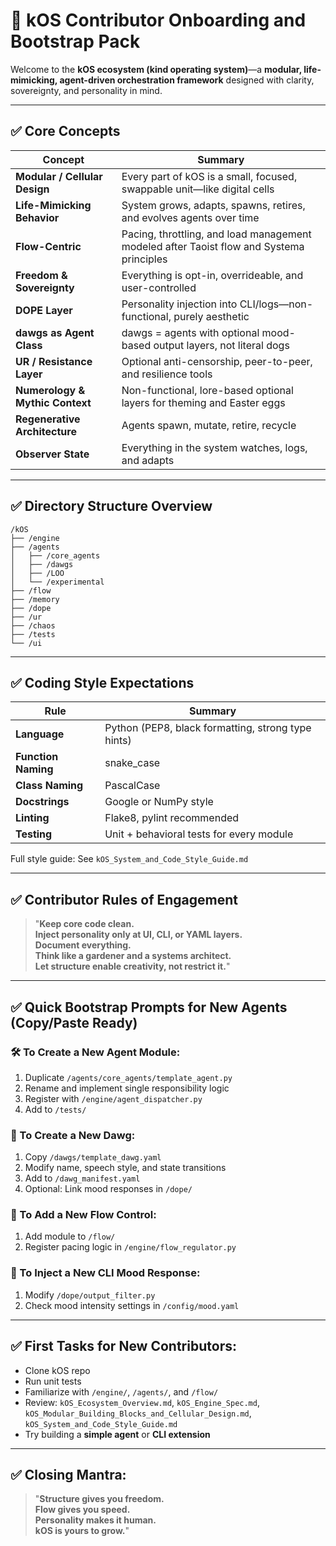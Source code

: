 # 🚀 kOS Contributor Onboarding and Bootstrap Pack

Welcome to the **kOS ecosystem (kind operating system)**—a **modular, life-mimicking, agent-driven orchestration framework** designed with clarity, sovereignty, and personality in mind.

---

## ✅ Core Concepts

| Concept                         | Summary                                                                                  |
| ------------------------------- | ---------------------------------------------------------------------------------------- |
| **Modular / Cellular Design**   | Every part of kOS is a small, focused, swappable unit—like digital cells                 |
| **Life-Mimicking Behavior**     | System grows, adapts, spawns, retires, and evolves agents over time                      |
| **Flow-Centric**                | Pacing, throttling, and load management modeled after Taoist flow and Systema principles |
| **Freedom & Sovereignty**       | Everything is opt-in, overrideable, and user-controlled                                  |
| **DOPE Layer**                  | Personality injection into CLI/logs—non-functional, purely aesthetic                     |
| **dawgs as Agent Class**        | dawgs = agents with optional mood-based output layers, not literal dogs                  |
| **UR / Resistance Layer**       | Optional anti-censorship, peer-to-peer, and resilience tools                             |
| **Numerology & Mythic Context** | Non-functional, lore-based optional layers for theming and Easter eggs                   |
| **Regenerative Architecture**   | Agents spawn, mutate, retire, recycle                                                    |
| **Observer State**              | Everything in the system watches, logs, and adapts                                       |

---

## ✅ Directory Structure Overview

```
/kOS
├── /engine
├── /agents
│   ├── /core_agents
│   ├── /dawgs
│   ├── /LOO
│   └── /experimental
├── /flow
├── /memory
├── /dope
├── /ur
├── /chaos
├── /tests
└── /ui
```

---

## ✅ Coding Style Expectations

| Rule                | Summary                                            |
| ------------------- | -------------------------------------------------- |
| **Language**        | Python (PEP8, black formatting, strong type hints) |
| **Function Naming** | snake\_case                                        |
| **Class Naming**    | PascalCase                                         |
| **Docstrings**      | Google or NumPy style                              |
| **Linting**         | Flake8, pylint recommended                         |
| **Testing**         | Unit + behavioral tests for every module           |

Full style guide: See `kOS_System_and_Code_Style_Guide.md`

---

## ✅ Contributor Rules of Engagement

> "**Keep core code clean.**\
> **Inject personality only at UI, CLI, or YAML layers.**\
> **Document everything.**\
> **Think like a gardener and a systems architect.**\
> **Let structure enable creativity, not restrict it.**"

---

## ✅ Quick Bootstrap Prompts for New Agents (Copy/Paste Ready)

### 🛠️ To Create a New Agent Module:

1. Duplicate `/agents/core_agents/template_agent.py`
2. Rename and implement single responsibility logic
3. Register with `/engine/agent_dispatcher.py`
4. Add to `/tests/`

### 🐾 To Create a New Dawg:

1. Copy `/dawgs/template_dawg.yaml`
2. Modify name, speech style, and state transitions
3. Add to `/dawg_manifest.yaml`
4. Optional: Link mood responses in `/dope/`

### 🔁 To Add a New Flow Control:

1. Add module to `/flow/`
2. Register pacing logic in `/engine/flow_regulator.py`

### 📣 To Inject a New CLI Mood Response:

1. Modify `/dope/output_filter.py`
2. Check mood intensity settings in `/config/mood.yaml`

---

## ✅ First Tasks for New Contributors:

- Clone kOS repo
- Run unit tests
- Familiarize with `/engine/`, `/agents/`, and `/flow/`
- Review: `kOS_Ecosystem_Overview.md`, `kOS_Engine_Spec.md`, `kOS_Modular_Building_Blocks_and_Cellular_Design.md`, `kOS_System_and_Code_Style_Guide.md`
- Try building a **simple agent** or **CLI extension**

---

## ✅ Closing Mantra:

> "**Structure gives you freedom.**\
> **Flow gives you speed.**\
> **Personality makes it human.**\
> **kOS is yours to grow.**"

